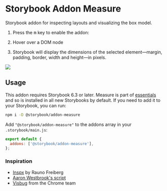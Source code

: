 # Storybook Addon Measure

Storybook addon for inspecting layouts and visualizing the box model.

1. Press the <kbd>m</kbd> key to enable the addon:

2. Hover over a DOM node

3. Storybook will display the dimensions of the selected element—margin, padding, border, width and height—in pixels.

![](https://user-images.githubusercontent.com/42671/119589961-dff9b380-bda1-11eb-9550-7ae28bc70bf4.gif)

## Usage

This addon requires Storybook 6.3 or later. Measure is part of [essentials](https://storybook.js.org/docs/react/essentials/introduction) and so is installed in all new Storybooks by default. If you need to add it to your Storybook, you can run:

```sh
npm i -D @storybook/addon-measure
```

Add `"@storybook/addon-measure"` to the addons array in your `.storybook/main.js`:

```js
export default {
  addons: ['@storybook/addon-measure'],
};
```

### Inspiration

- [Inspx](https://github.com/raunofreiberg/inspx) by Rauno Freiberg
- [Aaron Westbrook's script](https://gist.github.com/awestbro/e668c12662ad354f02a413205b65fce7)
- [Visbug](https://visbug.web.app/) from the Chrome team
